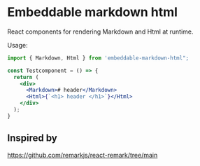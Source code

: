 # Embeddable markdown html

React components for rendering Markdown and Html at runtime.

Usage:

```jsx
import { Markdown, Html } from 'embeddable-markdown-html";

const Testcomponent = () => {
  return (
    <div>
      <Markdown># header</Markdown>
      <Html>{`<h1> header </h1>`}</Html>
    </div>
  );
}
```

## Inspired by

https://github.com/remarkjs/react-remark/tree/main
